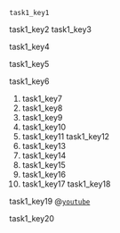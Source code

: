 ```ngMeta
task1_key1
```

task1_key2
task1_key3


task1_key4


task1_key5


task1_key6


1. task1_key7
2. task1_key8
2. task1_key9
3. task1_key10
4. task1_key11
task1_key12
1. task1_key13
2. task1_key14
3. task1_key15
4. task1_key16
5. task1_key17
task1_key18


task1_key19
@[`youtube`](https://www.`youtube`.com/watch?v=PNv9cD-ene8)

task1_key20
